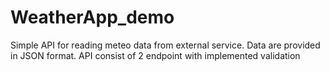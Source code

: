 # WeatherApp_demo

Simple API for reading meteo data from external service.
Data are provided in JSON format.
API consist of 2 endpoint with implemented validation
